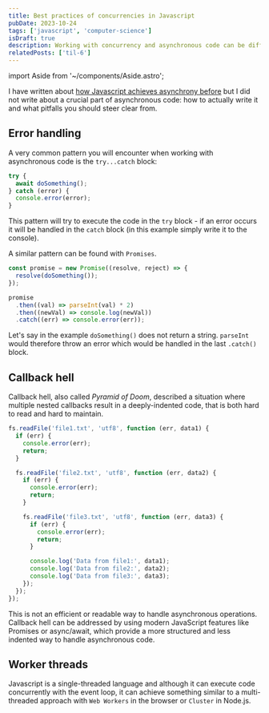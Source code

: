 ```yaml
---
title: Best practices of concurrencies in Javascript
pubDate: 2023-10-24
tags: ['javascript', 'computer-science']
isDraft: true
description: Working with concurrency and asynchronous code can be difficult. Best practices can help
relatedPosts: ['til-6']
---
```


import Aside from '~/components/Aside.astro';

I have written about [how Javascript achieves asynchrony before](/posts/til-6) but I did not write about a crucial part of asynchronous code: how to actually write it and what pitfalls you should steer clear from.

## Error handling

A very common pattern you will encounter when working with asynchronous code is the `try...catch` block:

```js
try {
  await doSomething();
} catch (error) {
  console.error(error);
}
```

This pattern will try to execute the code in the `try` block - if an error occurs it will be handled in the `catch` block (in this example simply write it to the console).

<Aside text="A try...catch block can be used with both synchronous and asynchronous code" />

A similar pattern can be found with `Promises`.

```js
const promise = new Promise((resolve, reject) => {
  resolve(doSomething());
});

promise
  .then((val) => parseInt(val) * 2)
  .then((newVal) => console.log(newVal))
  .catch((err) => console.error(err));
```

Let's say in the example `doSomething()` does not return a string. `parseInt` would therefore throw an error which would be handled in the last `.catch()` block.

## Callback hell

Callback hell, also called _Pyramid of Doom_, described a situation where multiple nested callbacks result in a deeply-indented code, that is both hard to read and hard to maintain.

```js
fs.readFile('file1.txt', 'utf8', function (err, data1) {
  if (err) {
    console.error(err);
    return;
  }

  fs.readFile('file2.txt', 'utf8', function (err, data2) {
    if (err) {
      console.error(err);
      return;
    }

    fs.readFile('file3.txt', 'utf8', function (err, data3) {
      if (err) {
        console.error(err);
        return;
      }

      console.log('Data from file1:', data1);
      console.log('Data from file2:', data2);
      console.log('Data from file3:', data3);
    });
  });
});
```

This is not an efficient or readable way to handle asynchronous operations. Callback hell can be addressed by using modern JavaScript features like Promises or async/await, which provide a more structured and less indented way to handle asynchronous code.

## Worker threads

Javascript is a single-threaded language and although it can execute code concurrently with the event loop, it can achieve something similar to a multi-threaded approach with `Web Workers` in the browser or `Cluster` in Node.js.
